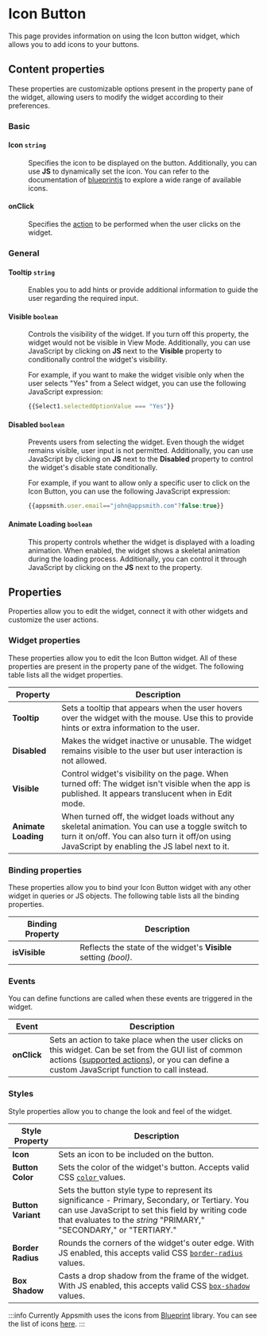 # Icon Button

This page provides information on using the Icon button widget, which allows you to add icons to your buttons.

## Content properties
These properties are customizable options present in the property pane of the widget, allowing users to modify the widget according to their preferences.

### Basic

#### Icon `string`

<dd>

Specifies the icon to be displayed on the button. Additionally, you can use **JS** to dynamically set the icon. You can refer to the documentation of [blueprintjs](https://blueprintjs.com/docs/#icons) to explore a wide range of available icons. 

</dd>


#### onClick

<dd>

Specifies the [action](/reference/appsmith-framework/widget-actions) to be performed when the user clicks on the widget. 
</dd>

### General

#### Tooltip `string`
<dd>


Enables you to add hints or provide additional information to guide the user regarding the required input.

</dd>

#### Visible `boolean`

<dd>

Controls the visibility of the widget. If you turn off this property, the widget would not be visible in View Mode. Additionally, you can use JavaScript by clicking on **JS** next to the **Visible** property to conditionally control the widget's visibility.

For example, if you want to make the widget visible only when the user selects "Yes" from a Select widget, you can use the following JavaScript expression: 
```js
{{Select1.selectedOptionValue === "Yes"}}
```

</dd>

#### Disabled `boolean`

<dd>

Prevents users from selecting the widget. Even though the widget remains visible, user input is not permitted. Additionally, you can use JavaScript by clicking on **JS** next to the **Disabled** property to control the widget's disable state conditionally.

For example, if you want to allow only a specific user to click on the Icon Button, you can use the following JavaScript expression: 
```js
{{appsmith.user.email=="john@appsmith.com"?false:true}}
```

</dd>

#### Animate Loading `boolean`


<dd>

This property controls whether the widget is displayed with a loading animation. When enabled, the widget shows a skeletal animation during the loading process. Additionally, you can control it through JavaScript by clicking on the **JS** next to the property.

</dd>

## Properties

Properties allow you to edit the widget, connect it with other widgets and customize the user actions.

### Widget properties

These properties allow you to edit the Icon Button widget. All of these properties are present in the property pane of the widget. The following table lists all the widget properties.

| Property            | Description                                                                                                                                                                                            |
| ------------------- | ------------------------------------------------------------------------------------------------------------------------------------------------------------------------------------------------------ |
| **Tooltip**         | Sets a tooltip that appears when the user hovers over the widget with the mouse. Use this to provide hints or extra information to the user.                                                           |
| **Disabled**        | Makes the widget inactive or unusable. The widget remains visible to the user but user interaction is not allowed.                                                                        |
| **Visible**         | Control widget's visibility on the page. When turned off: The widget isn't visible when the app is published. It appears translucent when in Edit mode.                                         |
| **Animate Loading** | When turned off, the widget loads without any skeletal animation. You can use a toggle switch to turn it on/off. You can also turn it off/on using JavaScript by enabling the JS label next to it. |

### Binding properties

These properties allow you to bind your Icon Button widget with any other widget in queries or JS objects. The following table lists all the binding properties.

| Binding Property | Description                                                      |
| ---------------- | ---------------------------------------------------------------- |
| **isVisible**    | Reflects the state of the widget's **Visible** setting _(bool)_. |

### Events



You can define functions are called when these events are triggered in the widget.

| Event       | Description                                                                                                                                                                                                                                       |
| ----------- | ------------------------------------------------------------------------------------------------------------------------------------------------------------------------------------------------------------------------------------------------- |
| **onClick** | Sets an action to take place when the user clicks on this widget. Can be set from the GUI list of common actions ([supported actions](../appsmith-framework/widget-actions/)), or you can define a custom JavaScript function to call instead. |

### Styles

Style properties allow you to change the look and feel of the widget.

| Style Property     | Description                                                                                                                                                                                                                    |
| ------------------ | ------------------------------------------------------------------------------------------------------------------------------------------------------------------------------------------------------------------------------ |
| **Icon**           | Sets an icon to be included on the button.                                                                                                                                                                                     |
| **Button Color**   | Sets the color of the widget's button. Accepts valid CSS [`color` ](https://developer.mozilla.org/en-US/docs/Web/CSS/color)values.                                                                                             |
| **Button Variant** | Sets the button style type to represent its significance - Primary, Secondary, or Tertiary. You can use JavaScript to set this field by writing code that evaluates to the _string_ "PRIMARY," "SECONDARY," or "TERTIARY." |
| **Border Radius**  | Rounds the corners of the widget's outer edge. With JS enabled, this accepts valid CSS [`border-radius`](https://developer.mozilla.org/en-US/docs/Web/CSS/border-radius) values.                                               |
| **Box Shadow**     | Casts a drop shadow from the frame of the widget. With JS enabled, this accepts valid CSS [`box-shadow`](https://developer.mozilla.org/en-US/docs/Web/CSS/box-shadow) values.                                                  |

:::info
Currently Appsmith uses the icons from [Blueprint](https://blueprintjs.com) library. You can see the list of icons [here](https://blueprintjs.com/docs/#icons).
:::
